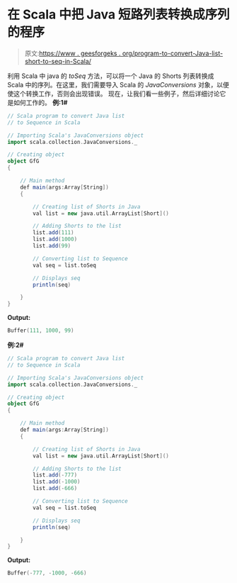 # 在 Scala 中把 Java 短路列表转换成序列的程序

> 原文:[https://www . geesforgeks . org/program-to-convert-Java-list-short-to-seq-in-Scala/](https://www.geeksforgeeks.org/program-to-convert-java-list-of-shorts-to-seq-in-scala/)

利用 Scala 中 java 的 *toSeq* 方法，可以将一个 Java 的 Shorts 列表转换成 Scala 中的序列。在这里，我们需要导入 Scala 的 *JavaConversions* 对象，以便使这个转换工作，否则会出现错误。
现在，让我们看一些例子，然后详细讨论它是如何工作的。
**例:1#**

```scala
// Scala program to convert Java list 
// to Sequence in Scala

// Importing Scala's JavaConversions object
import scala.collection.JavaConversions._

// Creating object
object GfG
{ 

    // Main method
    def main(args:Array[String])
    {

        // Creating list of Shorts in Java
        val list = new java.util.ArrayList[Short]()

        // Adding Shorts to the list
        list.add(111)
        list.add(1000)
        list.add(99)

        // Converting list to Sequence 
        val seq = list.toSeq

        // Displays seq
        println(seq)

    }
}
```

**Output:**

```scala
Buffer(111, 1000, 99)

```

**例:2#**

```scala
// Scala program to convert Java list 
// to Sequence in Scala

// Importing Scala's JavaConversions object
import scala.collection.JavaConversions._

// Creating object
object GfG
{ 

    // Main method
    def main(args:Array[String])
    {

        // Creating list of Shorts in Java
        val list = new java.util.ArrayList[Short]()

        // Adding Shorts to the list
        list.add(-777)
        list.add(-1000)
        list.add(-666)

        // Converting list to Sequence 
        val seq = list.toSeq

        // Displays seq
        println(seq)

    }
}
```

**Output:**

```scala
Buffer(-777, -1000, -666)

```